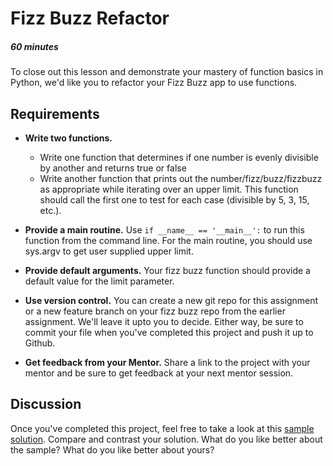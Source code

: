 [//]: <> (author: Benjamin White)
[//]: <> (type: code from scratch)
[//]: <> (time: 60)

# Fizz Buzz Refactor
##### 60 minutes

To close out this lesson and demonstrate your mastery of function basics in Python, we'd like you to refactor your Fizz Buzz app to use functions. 

## Requirements

- **Write two functions.** 
    + Write one function that determines if one number is evenly divisible by another and returns true or false
    + Write another function that prints out the number/fizz/buzz/fizzbuzz as appropriate while iterating over an upper limit. This function should call the first one to test for each case (divisible by 5, 3, 15, etc.).

- **Provide a main routine.** Use `if __name__ == '__main__':` to run this function from the command line. For the main routine, you should use sys.argv to get user supplied upper limit.

- **Provide default arguments.** Your fizz buzz function should provide a default value for the limit parameter.

- **Use version control.** You can create a new git repo for this assignment or a new feature branch on your fizz buzz repo from the earlier assignment. We'll leave it upto you to decide. Either way, be sure to commit your file when you've completed this project and push it up to Github.

- **Get feedback from your Mentor.** Share a link to the project with your mentor and be sure to get feedback at your next mentor session.

## Discussion

Once you've completed this project, feel free to take a look at this [sample solution](https://gist.github.com/benjaminEwhite/7028b3227f0886c308f5). Compare and contrast your solution. What do you like better about the sample? What do you like better about yours?



